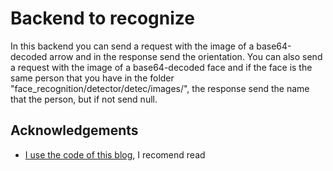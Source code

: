
# Backend to recognize

In this backend you can send a request with the image of a base64-decoded arrow and in the response send the orientation. You can also send a request with the image of a base64-decoded face and if the face is the same person that you have in the folder "face_recognition/detector/detec/images/", the response send the name that the person, but if not send null.


## Acknowledgements

 - [I use the code of this blog](https://www.cienciadedatos.net/documentos/py34-reconocimiento-facial-deeplearning-python.html), I recomend read

